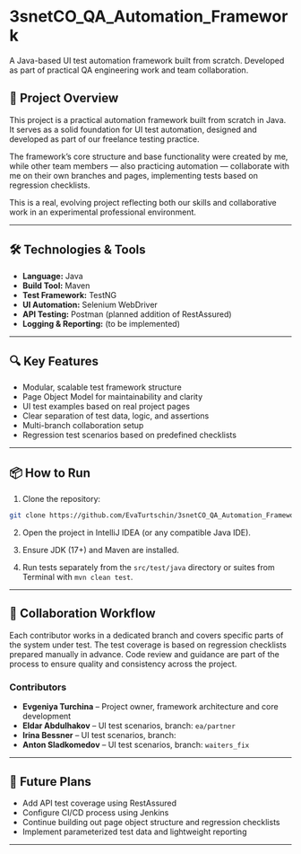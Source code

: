 # 3snetCO_QA_Automation_Framework

A Java-based UI test automation framework built from scratch. Developed as part of practical QA engineering work and team collaboration.

## 🧩 Project Overview

This project is a practical automation framework built from scratch in Java. It serves as a solid foundation for UI test automation, designed and developed as part of our freelance testing practice.

The framework’s core structure and base functionality were created by me, while other team members — also practicing automation — collaborate with me on their own branches and pages, implementing tests based on regression checklists.

This is a real, evolving project reflecting both our skills and collaborative work in an experimental professional environment.

---

## 🛠️ Technologies & Tools

- **Language:** Java  
- **Build Tool:** Maven  
- **Test Framework:** TestNG 
- **UI Automation:** Selenium WebDriver  
- **API Testing:** Postman (planned addition of RestAssured)  
- **Logging & Reporting:** (to be implemented)

---

## 🔍 Key Features

- Modular, scalable test framework structure  
- Page Object Model for maintainability and clarity  
- UI test examples based on real project pages  
- Clear separation of test data, logic, and assertions  
- Multi-branch collaboration setup  
- Regression test scenarios based on predefined checklists
  
---

## 📦 How to Run

1. Clone the repository:

```bash
git clone https://github.com/EvaTurtschin/3snetCO_QA_Automation_Framework.git
```

2. Open the project in IntelliJ IDEA (or any compatible Java IDE).

3. Ensure JDK (17+) and Maven are installed.

4. Run tests separately from the `src/test/java` directory or suites from Terminal with `mvn clean test`.

---

## 👥 Collaboration Workflow
Each contributor works in a dedicated branch and covers specific parts of the system under test. The test coverage is based on regression checklists prepared manually in advance. Code review and guidance are part of the process to ensure quality and consistency across the project.

### Contributors

- **Evgeniya Turchina** – Project owner, framework architecture and core development  
- **Eldar Abdulhakov** – UI test scenarios, branch: `ea/partner`  
- **Irina Bessner** – UI test scenarios, branch: 
- **Anton Sladkomedov** – UI test scenarios, branch: `waiters_fix` 

---

## 🔄 Future Plans

- Add API test coverage using RestAssured  
- Configure CI/CD process using Jenkins  
- Continue building out page object structure and regression checklists  
- Implement parameterized test data and lightweight reporting

---
